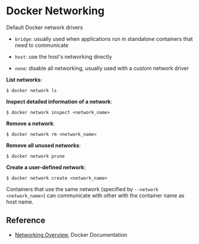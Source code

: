 # Docker Networking

Default Docker network drivers

* `bridge`: usually used when applications run in standalone containers that need to communicate

* `host`: use the host's networking directly

* `none`: disable all networking, usually used with a custom network driver

**List networks**:

```console
$ docker network ls
```

**Inspect detailed information of a network**:

```console
$ docker network inspect <network_name>
```

**Remove a network**:

```console
$ docker network rm <network_name>
```

**Remove all unused networks**:

```console
$ docker network prune
```

**Create a user-defined network**:

```console
$ docker network create <network_name>
```

Containers that use the same network (specified by `--network <network_name>`) can communicate with other with the container name as host name.

## Reference

* [Networking Overview](https://docs.docker.com/network/), Docker Documentation
